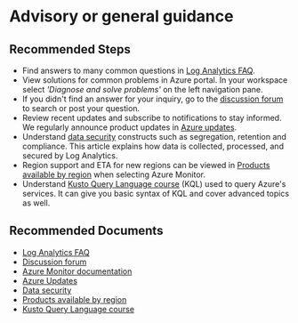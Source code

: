 
<properties
pageTitle="Advisory or general guidance"
description="Advisory or general guidance"
service="microsoft.operationalinsights"
resource="workspaces"
articleId="658e991c-d0bf-48d5-b07c-c055ee46336d"
symptomID=""
infoBubbleText=""
authors="yossiy"
ms.author="yossiy"
displayorder=""
selfHelpType="generic"
supportTopicIds="32633015"
resourceTags=""
productPesIds="15725"
cloudEnvironments="Public, Fairfax"
/>

# Advisory or general guidance

## **Recommended Steps**

* Find answers to many common questions in [Log Analytics FAQ](https://docs.microsoft.com/azure/azure-monitor/platform/log-faq).
* View solutions for common problems in Azure portal. In your workspace select *'Diagnose and solve problems'* on the left navigation pane.
* If you didn't find an answer for your inquiry, go to the [discussion forum](https://social.msdn.microsoft.com/Forums/home?forum=opinsights) to search or post your question.
* Review recent updates and subscribe to notifications to stay informed. We regularly announce product updates in [Azure updates](https://azure.microsoft.com/updates/?product=monitor).
* Understand [data security](https://docs.microsoft.com/azure/azure-monitor/platform/data-security) constructs such as segregation, retention and compliance.
This article explains how data is collected, processed, and secured by Log Analytics.
* Region support and ETA for new regions can be viewed in [Products available by region](https://azure.microsoft.com/global-infrastructure/services/) when selecting Azure Monitor.
* Understand [Kusto Query Language course](https://www.pluralsight.com/courses/kusto-query-language-kql-from-scratch) (KQL) used to query Azure's services. It can give you basic syntax of KQL and cover advanced topics as well.<br>

## **Recommended Documents**

* [Log Analytics FAQ](https://docs.microsoft.com/azure/azure-monitor/platform/log-faq)
* [Discussion forum](https://social.msdn.microsoft.com/Forums/home?forum=opinsights)
* [Azure Monitor documentation](https://docs.microsoft.com/azure/azure-monitor/)
* [Azure Updates](https://azure.microsoft.com/updates/?product=monitor)
* [Data security](https://docs.microsoft.com/azure/azure-monitor/platform/data-security)
* [Products available by region](https://azure.microsoft.com/global-infrastructure/services/)
* [Kusto Query Language course](https://www.pluralsight.com/courses/kusto-query-language-kql-from-scratch)<br>

